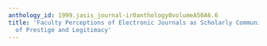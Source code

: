 ```yaml
---
anthology_id: 1999.jasis_journal-ir0anthology0volumeA50A6.6
title: 'Faculty Perceptions of Electronic Journals as Scholarly Communication: A Question
  of Prestige and Legitimacy'
---
```

